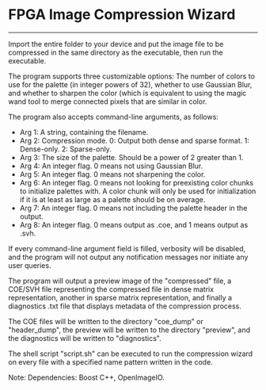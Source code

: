 # FPGA Image Compression Wizard
---
Import the entire folder to your device and put the image file to be compressed in the same directory as the executable,
then run the executable.

The program supports three customizable options: The number of colors to use for the palette (in integer powers of 32), 
whether to use Gaussian Blur, and whether to sharpen the color (which is equivalent to using the magic wand tool to merge connected pixels
 that are similar in color.
 
 The program also accepts command-line arguments, as follows:
 - Arg 1: A string, containing the filename.
 - Arg 2: Compression mode. 0: Output both dense and sparse format. 1: Dense-only. 2: Sparse-only.
 - Arg 3: The size of the palette. Should be a power of 2 greater than 1.
 - Arg 4: An integer flag. 0 means not using Gaussian Blur.
 - Arg 5: An integer flag. 0 means not sharpening the color.
 - Arg 6: An integer flag. 0 means not looking for preexisting color chunks to initialize palettes with. A color chunk will only be used for initialization
 if it is at least as large as a palette should be on average.
 - Arg 7: An integer flag. 0 means not including the palette header in the output.
 - Arg 8: An integer flag. 0 means output as .coe, and 1 means output as .svh.
 
 If every command-line argument field is filled, verbosity will be disabled, and the program will not output any notification messages nor initiate any user queries.
 
 The program will output a preview image of the "compressed" file, a COE/SVH file representing the compressed file in dense matrix representation, 
 another in sparse matrix representation, and finally a diagnostics .txt file that displays metadata of the compression process.
 
 The COE files will be written to the directory "coe_dump" or "header_dump", the preview will be written to the directory "preview", and the diagnostics will be written to
 "diagnostics".
 
 The shell script "script.sh" can be executed to run the compression wizard on every file with a specified name pattern written in the code.



Note:
Dependencies: Boost C++, OpenImageIO.
